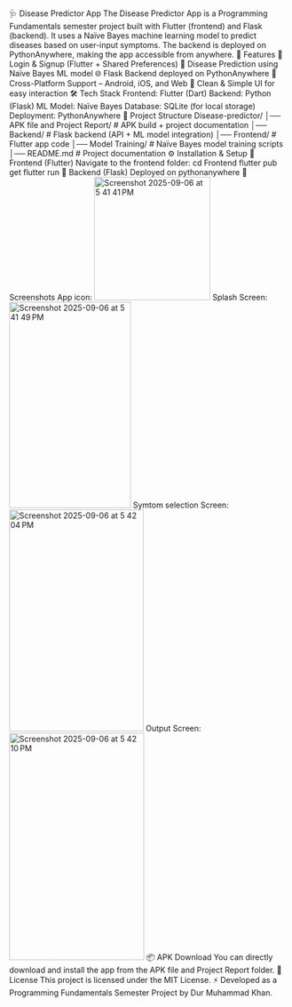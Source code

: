 🩺 Disease Predictor App
The Disease Predictor App is a Programming Fundamentals semester project built with Flutter (frontend) and Flask (backend). It uses a Naïve Bayes machine learning model to predict diseases based on user-input symptoms. The backend is deployed on PythonAnywhere, making the app accessible from anywhere.
🚀 Features
🔑 Login & Signup (Flutter + Shared Preferences)
🧠 Disease Prediction using Naïve Bayes ML model
🌐 Flask Backend deployed on PythonAnywhere
📱 Cross-Platform Support – Android, iOS, and Web
🎨 Clean & Simple UI for easy interaction
🛠️ Tech Stack
Frontend: Flutter (Dart)
Backend: Python (Flask)
ML Model: Naïve Bayes
Database: SQLite (for local storage)
Deployment: PythonAnywhere
📂 Project Structure
Disease-predictor/
│── APK file and Project Report/   # APK build + project documentation
│── Backend/                       # Flask backend (API + ML model integration)
│── Frontend/                      # Flutter app code
│── Model Training/                # Naïve Bayes model training scripts
│── README.md                      # Project documentation
⚙️ Installation & Setup
🔹 Frontend (Flutter)
Navigate to the frontend folder:
cd Frontend
flutter pub get
flutter run
🔹 Backend (Flask)
Deployed on pythonanywhere
📸 Screenshots
App icon:
<img width="209" height="222" alt="Screenshot 2025-09-06 at 5 41 41 PM" src="https://github.com/user-attachments/assets/bd01ddce-b584-4b52-b65f-9dfc58224fd7" />
Splash Screen:
<img width="219" height="371" alt="Screenshot 2025-09-06 at 5 41 49 PM" src="https://github.com/user-attachments/assets/a157e882-0712-46d8-99af-cccdb3c9c51a" />
Symtom selection Screen:
<img width="242" height="399" alt="Screenshot 2025-09-06 at 5 42 04 PM" src="https://github.com/user-attachments/assets/5d4feff0-dbe3-4ffc-8ecc-98a0f3583941" />
Output Screen:
<img width="243" height="409" alt="Screenshot 2025-09-06 at 5 42 10 PM" src="https://github.com/user-attachments/assets/6ac68454-0ee4-4b32-a9cd-4ce914fe4397" />
📦 APK Download
You can directly download and install the app from the APK file and Project Report folder.
📜 License
This project is licensed under the MIT License.
⚡ Developed as a Programming Fundamentals Semester Project by Dur Muhammad Khan.
